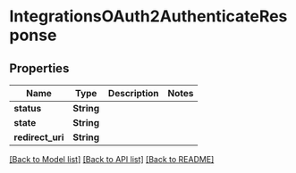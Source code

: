 # IntegrationsOAuth2AuthenticateResponse

## Properties

Name | Type | Description | Notes
------------ | ------------- | ------------- | -------------
**status** | **String** |  | 
**state** | **String** |  | 
**redirect_uri** | **String** |  | 

[[Back to Model list]](../README.md#documentation-for-models) [[Back to API list]](../README.md#documentation-for-api-endpoints) [[Back to README]](../README.md)


